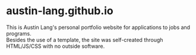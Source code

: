 # austin-lang.github.io
This is Austin Lang's personal portfolio website for applications to jobs and programs. <br />
Besides the use of a template, the site was self-created through HTML/JS/CSS with no outside software.
